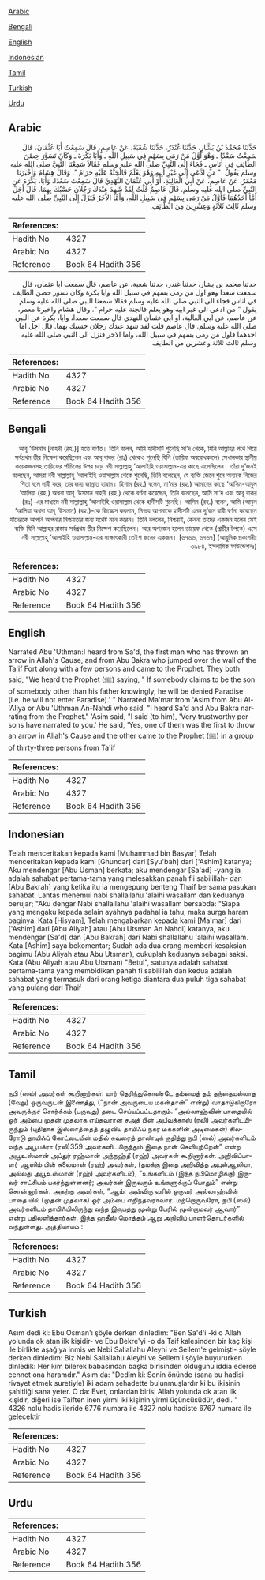 [Arabic](#arabic)

[Bengali](#bengali)

[English](#english)

[Indonesian](#indonesian)

[Tamil](#tamil)

[Turkish](#turkish)

[Urdu](#urdu)

## Arabic


<div dir="rtl" lang="ar" style={{fontSize:'larger',backgroundColor:'#f8f9fa',padding:20}}>
حَدَّثَنَا مُحَمَّدُ بْنُ بَشَّارٍ، حَدَّثَنَا غُنْدَرٌ، حَدَّثَنَا شُعْبَةُ، عَنْ عَاصِمٍ، قَالَ سَمِعْتُ أَبَا عُثْمَانَ، قَالَ سَمِعْتُ سَعْدًا ـ وَهْوَ أَوَّلُ مَنْ رَمَى بِسَهْمٍ فِي سَبِيلِ اللَّهِ ـ وَأَبَا بَكْرَةَ ـ وَكَانَ تَسَوَّرَ حِصْنَ الطَّائِفِ فِي أُنَاسٍ ـ فَجَاءَ إِلَى النَّبِيِّ صلى الله عليه وسلم فَقَالاَ سَمِعْنَا النَّبِيَّ صلى الله عليه وسلم يَقُولُ ‏ "‏ مَنِ ادَّعَى إِلَى غَيْرِ أَبِيهِ وَهْوَ يَعْلَمُ فَالْجَنَّةُ عَلَيْهِ حَرَامٌ ‏"‏‏.‏ وَقَالَ هِشَامٌ وَأَخْبَرَنَا مَعْمَرٌ، عَنْ عَاصِمٍ، عَنْ أَبِي الْعَالِيَةِ، أَوْ أَبِي عُثْمَانَ النَّهْدِيِّ قَالَ سَمِعْتُ سَعْدًا، وَأَبَا، بَكْرَةَ عَنِ النَّبِيِّ صلى الله عليه وسلم‏.‏ قَالَ عَاصِمٌ قُلْتُ لَقَدْ شَهِدَ عِنْدَكَ رَجُلاَنِ حَسْبُكَ بِهِمَا‏.‏ قَالَ أَجَلْ أَمَّا أَحَدُهُمَا فَأَوَّلُ مَنْ رَمَى بِسَهْمٍ فِي سَبِيلِ اللَّهِ، وَأَمَّا الآخَرُ فَنَزَلَ إِلَى النَّبِيِّ صلى الله عليه وسلم ثَالِثَ ثَلاَثَةٍ وَعِشْرِينَ مِنَ الطَّائِفِ‏.‏
</div>
<div style={{backgroundColor:'#f8f9fa',padding:20, marginBottom: 10}}><table> <thead> <tr> <th>References:</th> <th></th> </tr> </thead> <tbody><tr><td>Hadith No</td><td>4327</td></tr><tr><td>Arabic No</td><td>4327</td></tr><tr><td>Reference</td><td>Book 64 Hadith 356</td></tr></tbody></table></div>


<div dir="rtl" lang="ar" style={{fontSize:'larger',backgroundColor:'#f8f9fa',padding:20}}>
حدثنا محمد بن بشار، حدثنا غندر، حدثنا شعبة، عن عاصم، قال سمعت ابا عثمان، قال سمعت سعدا وهو اول من رمى بسهم في سبيل الله وابا بكرة وكان تسور حصن الطايف في اناس فجاء الى النبي صلى الله عليه وسلم فقالا سمعنا النبي صلى الله عليه وسلم يقول " من ادعى الى غير ابيه وهو يعلم فالجنة عليه حرام ". وقال هشام واخبرنا معمر، عن عاصم، عن ابي العالية، او ابي عثمان النهدي قال سمعت سعدا، وابا، بكرة عن النبي صلى الله عليه وسلم. قال عاصم قلت لقد شهد عندك رجلان حسبك بهما. قال اجل اما احدهما فاول من رمى بسهم في سبيل الله، واما الاخر فنزل الى النبي صلى الله عليه وسلم ثالث ثلاثة وعشرين من الطايف
</div>
<div style={{backgroundColor:'#f8f9fa',padding:20, marginBottom: 10}}><table> <thead> <tr> <th>References:</th> <th></th> </tr> </thead> <tbody><tr><td>Hadith No</td><td>4327</td></tr><tr><td>Arabic No</td><td>4327</td></tr><tr><td>Reference</td><td>Book 64 Hadith 356</td></tr></tbody></table></div>

## Bengali


<div dir="rtl" lang="bn" style={{fontSize:'larger',backgroundColor:'#f8f9fa',padding:20}}>
আবূ ‘উসমান [নাহদী (রহ.)] হতে বর্ণিত। তিনি বলেন, আমি হাদীসটি শুনেছি সা‘দ থেকে, যিনি আল্লাহর পথে গিয়ে সর্বপ্রথম তীর নিক্ষেপ করেছিলেন এবং আবূ বাকর (রাঃ) থেকেও শুনেছি যিনি (তায়িফ অবরোধকালে) সেখানকার স্থানীয় কয়েকজনসহ তায়িফের পাঁচিলের উপর চড়ে নবী সাল্লাল্লাহু ‘আলাইহি ওয়াসাল্লাম-এর কাছে এসেছিলেন। তাঁরা দু’জনই বলেছেন, আমরা নবী সাল্লাল্লাহু ‘আলাইহি ওয়াসাল্লাম থেকে শুনেছি, তিনি বলেছেন, যে ব্যক্তি জেনে শুনে অন্যকে নিজের পিতা বলে দাবী করে, তার জন্য জান্নাত হারাম। হিশাম (রহ.) বলেন, মা‘মার (রহ.) আমাদের কাছে ‘আসিম-আবুল ‘আলিয়া (রহ.) অথবা আবূ ‘উসমান নাহদী (রহ.) থেকে বর্ণনা করেছেন, তিনি বলেছেন, আমি সা‘দ এবং আবূ বাকর (রাঃ)-এর মাধ্যমে নবী সাল্লাল্লাহু ‘আলাইহি ওয়াসাল্লাম থেকে হাদীসটি শুনেছি। আসিম (রহ.) বলেন, আমি (আবুল ‘আলিয়া অথবা আবূ ‘উসমান) (রহ.)-কে জিজ্ঞেস করলাম, নিশ্চয় আপনাকে হাদীসটি এমন দু’জন রাবী বর্ণনা করেছেন যাঁদেরকে আপনি আপনার নিশ্চয়তার জন্য যথেষ্ট মনে করেন। তিনি বললেন, নিশ্চয়ই, কেননা তাদের একজন হলেন সেই ব্যক্তি যিনি আল্লাহর রাস্তায় সর্বপ্রথম তীর নিক্ষেপ করেছিলেন। আর অপরজন হলেন তায়েফ থেকে (প্রাচীর টপকে) এসে নবী সাল্লাল্লাহু ‘আলাইহি ওয়াসাল্লাম-এর সাক্ষাৎকারী তেইশ জনের একজন। [৬৭৬৬, ৬৭৬৭] (আধুনিক প্রকাশনীঃ ৩৯৮৪, ইসলামিক ফাউন্ডেশনঃ)
</div>
<div style={{backgroundColor:'#f8f9fa',padding:20, marginBottom: 10}}><table> <thead> <tr> <th>References:</th> <th></th> </tr> </thead> <tbody><tr><td>Hadith No</td><td>4327</td></tr><tr><td>Arabic No</td><td>4327</td></tr><tr><td>Reference</td><td>Book 64 Hadith 356</td></tr></tbody></table></div>

## English


<div dir="ltr" lang="en" style={{fontSize:'larger',backgroundColor:'#f8f9fa',padding:20}}>
Narrated Abu 'Uthman:I heard from Sa'd, the first man who has thrown an arrow in Allah's Cause, and from Abu Bakra who jumped over the wall of the Ta'if Fort along with a few persons and came to the Prophet. They both said, "We heard the Prophet (ﷺ) saying, " If somebody claims to be the son of somebody other than his father knowingly, he will be denied Paradise (i.e. he will not enter Paradise).' " Narrated Ma'mar from 'Asim from Abu Al-'Aliya or Abu 'Uthman An-Nahdi who said. "I heard Sa'd and Abu Bakra narrating from the Prophet." 'Asim said, "I said (to him), 'Very trustworthy persons have narrated to you.' He said, 'Yes, one of them was the first to throw an arrow in Allah's Cause and the other came to the Prophet (ﷺ) in a group of thirty-three persons from Ta'if
</div>
<div style={{backgroundColor:'#f8f9fa',padding:20, marginBottom: 10}}><table> <thead> <tr> <th>References:</th> <th></th> </tr> </thead> <tbody><tr><td>Hadith No</td><td>4327</td></tr><tr><td>Arabic No</td><td>4327</td></tr><tr><td>Reference</td><td>Book 64 Hadith 356</td></tr></tbody></table></div>

## Indonesian


<div dir="ltr" lang="id" style={{fontSize:'larger',backgroundColor:'#f8f9fa',padding:20}}>
Telah menceritakan kepada kami [Muhammad bin Basyar] Telah menceritakan kepada kami [Ghundar] dari [Syu'bah] dari ['Ashim] katanya; Aku mendengar [Abu Usman] berkata; aku mendengar [Sa'ad] -yang ia adalah sahabat pertama-tama yang melesakkan panah fii sabilillah- dan [Abu Bakrah] yang ketika itu ia mengepung benteng Thaif bersama pasukan sahabat. Lantas menemui nabi shallallahu 'alaihi wasallam dan keduanya berujar; "Aku dengar Nabi shallallahu 'alaihi wasallam bersabda: "Siapa yang mengaku kepada selain ayahnya padahal ia tahu, maka surga haram baginya. Kata [Hisyam], Telah mengabarkan kepada kami [Ma'mar] dari ['Ashim] dari [Abu Aliyah] atau [Abu Utsman An Nahdi] katanya, aku mendengar [Sa'd] dan [Abu Bakrah] dari Nabi shallallahu 'alaihi wasallam. Kata [Ashim] saya bekomentar; Sudah ada dua orang memberi kesaksian bagimu (Abu Aliyah atau Abu Utsman), cukuplah keduanya sebagai saksi. Kata (Abu Aliyah atau Abu Utsman) "Betul", satunya adalah sahabat pertama-tama yang membidikan panah fi sabilillah dan kedua adalah sahabat yang termasuk dari orang ketiga diantara dua puluh tiga sahabat yang pulang dari Thaif
</div>
<div style={{backgroundColor:'#f8f9fa',padding:20, marginBottom: 10}}><table> <thead> <tr> <th>References:</th> <th></th> </tr> </thead> <tbody><tr><td>Hadith No</td><td>4327</td></tr><tr><td>Arabic No</td><td>4327</td></tr><tr><td>Reference</td><td>Book 64 Hadith 356</td></tr></tbody></table></div>

## Tamil


<div dir="ltr" lang="ta" style={{fontSize:'larger',backgroundColor:'#f8f9fa',padding:20}}>
நபி (ஸல்) அவர்கள் கூறினார்கள்: யார் தெரிந்துகொண்டே தம்மைத் தம் தந்தையல்லாத (வேறு) ஒருவருடன் இணைத்து, (“நான் அவருடைய மகன்தான்” என்று) வாதாடுகிறாரோ அவருக்குச் சொர்க்கம் (புகுவது) தடை செய்யப்பட்டதாகும். “அல்லாஹ்வின் பாதையில் ஓர் அம்பை முதன் முதலாக எய்தவரான சஅத் பின் அபீவக்காஸ் (ரலி) அவர்களிடமிருந்தும் (புதிதாக இஸ்லாத்தைத் தழுவிய தாயிஃப் நகர மக்களின் அடிமைகள்) சிலரோடு தாயிஃப் கோட்டையின் மதில் சுவரைத் தாண்டிக் குதித்து நபி (ஸல்) அவர்களிடம் வந்த அபூபக்ரா (ரலி)359 அவர்களிடமிருந்தும் இதை நான் செவியுற்றேன்” என்று அபூஉஸ்மான் அப்துர் ரஹ்மான் அந்நஹ்தீ (ரஹ்) அவர்கள் கூறினார்கள். அறிவிப்பாளர் ஆஸிம் பின் சுலைமான் (ரஹ்) அவர்கள், (தமக்கு இதை அறிவித்த அபுல்ஆலியா, அல்லது அபூஉஸ்மான் (ரஹ்) அவர்களிடம்), “உங்களிடம் (இந்த நபிமொழிக்கு) இருவர் சாட்சியம் பகர்ந்துள்ளனர்; அவர்கள் இருவரும் உங்களுக்குப் போதும்” என்று சொன்னார்கள். அதற்கு அவர்கள், “ஆம்; அவ்விரு வரில் ஒருவர் அல்லாஹ்வின் பாதை யில் (முதன் முதலாக) ஓர் அம்பை எறிந்தவராவார். மற்றொருவரோ, நபி (ஸல்) அவர்களிடம் தாயிஃபிலிருந்து வந்த இருபத்து மூன்று பேரில் மூன்றாமவர் ஆவார்” என்று பதிலளித்தார்கள். இந்த ஹதீஸ் மொத்தம் ஆறு அறிவிப் பாளர்தொடர்களில் வந்துள்ளது. அத்தியாயம் :
</div>
<div style={{backgroundColor:'#f8f9fa',padding:20, marginBottom: 10}}><table> <thead> <tr> <th>References:</th> <th></th> </tr> </thead> <tbody><tr><td>Hadith No</td><td>4327</td></tr><tr><td>Arabic No</td><td>4327</td></tr><tr><td>Reference</td><td>Book 64 Hadith 356</td></tr></tbody></table></div>

## Turkish


<div dir="ltr" lang="tr" style={{fontSize:'larger',backgroundColor:'#f8f9fa',padding:20}}>
Asım dedi ki: Ebu Osman'ı şöyle derken dinledim: "Ben Sa'd'i -ki o Allah yolunda ok atan ilk kişidir- ve Ebu Bekre'yi -o da Taif kalesinden bir kaç kişi ile birlikte aşağıya inmiş ve Nebi Sallallahu Aleyhi ve Sellem'e gelmişti- şöyle derken dinledim: Biz Nebi Sallallahu Aleyhi ve Sellem'i şöyle buyururken dinledik: Her kim bilerek babasından başka birisinden olduğunu iddia ederse cennet ona haramdır." Asım da: "Dedim ki: Senin önünde (sana bu hadisi rivayet etmek suretiyle) iki adam şehadette bulunmuşlardır ki bu ikisinin şahitliği sana yeter. O da: Evet, onlardan birisi Allah yolunda ok atan ilk kişidir, diğeri ise Taiften inen yirmi iki kişinin yirmi üçüncüsüdür, dedi. " 4326 nolu hadis ileride 6776 numara ile 4327 nolu hadiste 6767 numara ile gelecektir
</div>
<div style={{backgroundColor:'#f8f9fa',padding:20, marginBottom: 10}}><table> <thead> <tr> <th>References:</th> <th></th> </tr> </thead> <tbody><tr><td>Hadith No</td><td>4327</td></tr><tr><td>Arabic No</td><td>4327</td></tr><tr><td>Reference</td><td>Book 64 Hadith 356</td></tr></tbody></table></div>

## Urdu


<div dir="rtl" lang="ur" style={{fontSize:'larger',backgroundColor:'#f8f9fa',padding:20}}>

</div>
<div style={{backgroundColor:'#f8f9fa',padding:20, marginBottom: 10}}><table> <thead> <tr> <th>References:</th> <th></th> </tr> </thead> <tbody><tr><td>Hadith No</td><td>4327</td></tr><tr><td>Arabic No</td><td>4327</td></tr><tr><td>Reference</td><td>Book 64 Hadith 356</td></tr></tbody></table></div>